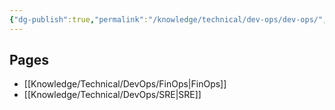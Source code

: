```yaml
---
{"dg-publish":true,"permalink":"/knowledge/technical/dev-ops/dev-ops/","noteIcon":""}
---
```


## Pages

- [[Knowledge/Technical/DevOps/FinOps\|FinOps]]
- [[Knowledge/Technical/DevOps/SRE\|SRE]]


